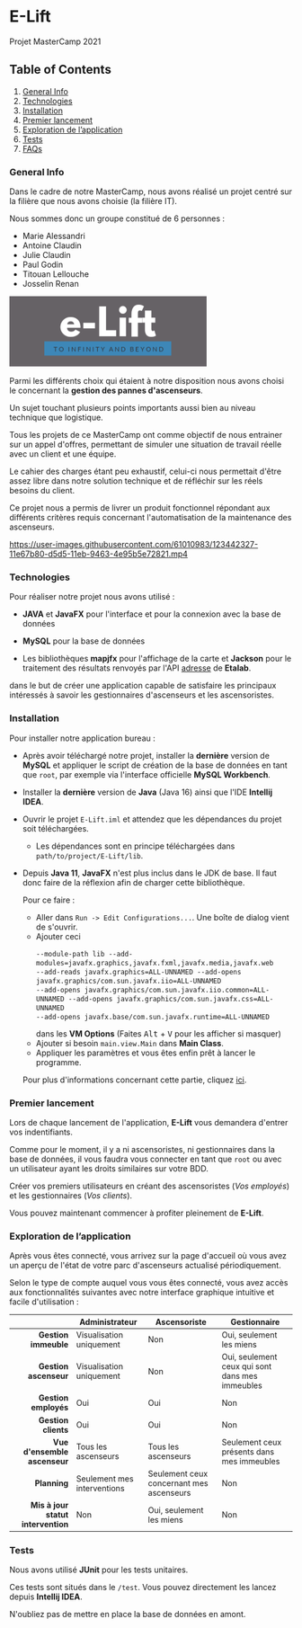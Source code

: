 # E-Lift

Projet MasterCamp 2021

## Table of Contents

1. [General Info](#general-info)
2. [Technologies](#technologies)
3. [Installation](#installation)
4. [Premier lancement](#first-use)
5. [Exploration de l’application](#uses)
6. [Tests](#tests)
7. [FAQs](#faqs)

<a name="general-info"></a>

### General Info

Dans le cadre de notre MasterCamp, nous avons réalisé un projet centré sur la filière que nous avons choisie (la filière
IT).

Nous sommes donc un groupe constitué de 6 personnes :

* Marie Alessandri
* Antoine Claudin
* Julie Claudin
* Paul Godin
* Titouan Lellouche
* Josselin Renan

![Image text](/img/E-LIFT.png)

Parmi les différents choix qui étaient à notre disposition nous avons choisi le concernant la __gestion des pannes
d'ascenseurs__.

Un sujet touchant plusieurs points importants aussi bien au niveau technique que logistique.

Tous les projets de ce MasterCamp ont comme objectif de nous entrainer sur un appel d'offres, permettant de simuler une
situation de travail réelle avec un client et une équipe.

Le cahier des charges étant peu exhaustif, celui-ci nous permettait d'être assez libre dans notre solution technique et
de réfléchir sur les réels besoins du client.

Ce projet nous a permis de livrer un produit fonctionnel répondant aux différents critères requis concernant
l'automatisation de la maintenance des ascenseurs.

https://user-images.githubusercontent.com/61010983/123442327-11e67b80-d5d5-11eb-9463-4e95b5e72821.mp4

<a name="technologies"></a>

### Technologies

Pour réaliser notre projet nous avons utilisé :

* __JAVA__ et __JavaFX__ pour l'interface et pour la connexion avec la base de données


* __MySQL__ pour la base de données


* Les bibliothèques __mapjfx__ pour l'affichage de la carte et __Jackson__ pour le traitement des résultats renvoyés par
  l'API [adresse](https://geo.api.gouv.fr/adresse) de __Etalab__.

dans le but de créer une application capable de satisfaire les principaux intéressés à savoir les gestionnaires
d'ascenseurs et les ascensoristes.

<a name="installation"></a>

### Installation

Pour installer notre application bureau :

* Après avoir téléchargé notre projet, installer la __dernière__ version de __MySQL__ et appliquer le script de création
  de la base de données en tant que `root`, par exemple via l'interface officielle __MySQL Workbench__.


* Installer la __dernière__ version de __Java__ (Java 16) ainsi que l'IDE __Intellij IDEA__.


* Ouvrir le projet `E-Lift.iml` et attendez que les dépendances du projet soit téléchargées.

    * Les dépendances sont en principe téléchargées dans `path/to/project/E-Lift/lib`.


* Depuis __Java 11__, __JavaFX__ n'est plus inclus dans le JDK de base. Il faut donc faire de la réflexion afin de
  charger cette bibliothèque.

  Pour ce faire :
    * Aller dans `Run -> Edit Configurations...`. Une boîte de dialog vient de s'ouvrir.
    * Ajouter ceci
      ```
      --module-path lib --add-modules=javafx.graphics,javafx.fxml,javafx.media,javafx.web 
      --add-reads javafx.graphics=ALL-UNNAMED --add-opens javafx.graphics/com.sun.javafx.iio=ALL-UNNAMED 
      --add-opens javafx.graphics/com.sun.javafx.iio.common=ALL-UNNAMED --add-opens javafx.graphics/com.sun.javafx.css=ALL-UNNAMED 
      --add-opens javafx.base/com.sun.javafx.runtime=ALL-UNNAMED
      ```
      dans les __VM Options__ (Faites <kbd>Alt</kbd> + <kbd>V</kbd> pour les afficher si masquer)
    * Ajouter si besoin `main.view.Main` dans __Main Class__.
    * Appliquer les paramètres et vous êtes enfin prêt à lancer le programme.

  Pour plus d'informations concernant cette partie, cliquez [ici](https://openjfx.io/openjfx-docs/#IDE-Intellij).

<a name="first-use"></a>

### Premier lancement

Lors de chaque lancement de l'application, __E-Lift__ vous demandera d'entrer vos indentifiants.

Comme pour le moment, il y a ni ascensoristes, ni gestionnaires dans la base de données, il vous faudra vous connecter
en tant que `root` ou avec un utilisateur ayant les droits similaires sur votre BDD.

Créer vos premiers utilisateurs en créant des ascensoristes (_Vos employés_) et les gestionnaires (_Vos clients_).

Vous pouvez maintenant commencer à profiter pleinement de __E-Lift__.

<a name="uses"></a>

### Exploration de l’application

Après vous êtes connecté, vous arrivez sur la page d'accueil où vous avez un aperçu de l'état de votre parc d'ascenseurs
actualisé périodiquement.

Selon le type de compte auquel vous vous êtes connecté, vous avez accès aux fonctionnalités suivantes avec notre 
interface graphique intuitive et facile d'utilisation :

|                                    | Administrateur              | Ascensoriste                             | Gestionnaire                                    |
------------------------------------:|-----------------------------|------------------------------------------|-------------------------------------------------|
| **Gestion immeuble**               | Visualisation uniquement    | Non                                      | Oui, seulement les miens                        |
| **Gestion ascenseur**              | Visualisation uniquement    | Non                                      | Oui, seulement ceux qui sont dans mes immeubles |
| **Gestion employés**               | Oui                         | Oui                                      | Non                                             |
| **Gestion clients**                | Oui                         | Oui                                      | Non                                             |
| **Vue d'ensemble ascenseur**       | Tous les ascenseurs         | Tous les ascenseurs                      | Seulement ceux présents dans mes immeubles      |
| **Planning**                       | Seulement mes interventions | Seulement ceux concernant mes ascenseurs | Non                                             |
| **Mis à jour statut intervention** | Non                         | Oui, seulement les miens                 | Non                                             |

<a name="tests"></a>

### Tests

<a name="faqs"></a>

Nous avons utilisé __JUnit__ pour les tests unitaires.

Ces tests sont situés dans le `/test`. Vous pouvez directement les lancez depuis __Intellij IDEA__.

N'oubliez pas de mettre en place la base de données en amont.
